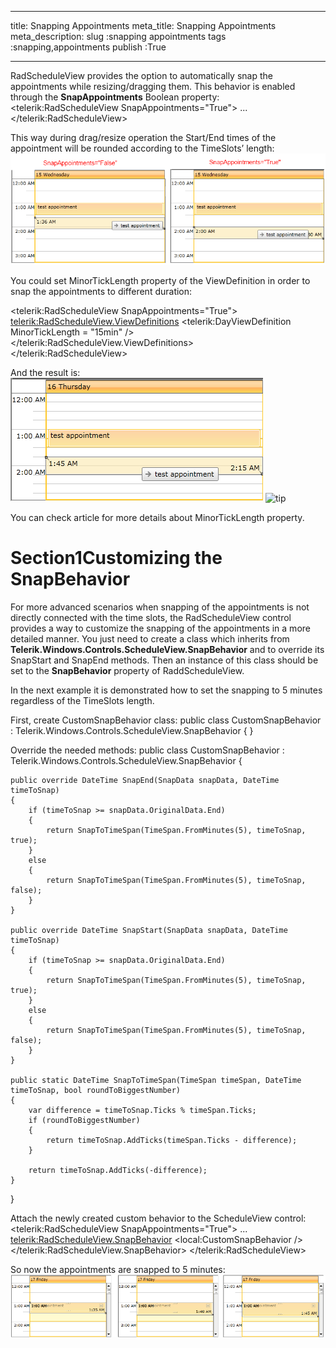 ___
title: Snapping Appointments
meta_title: Snapping Appointments
meta_description: 
slug :snapping appointments
tags :snapping,appointments
publish :True
___


RadScheduleView provides the option to automatically snap the appointments while resizing/dragging them. This behavior is enabled through the __SnapAppointments__ Boolean property:
<telerik:RadScheduleView SnapAppointments="True">
...
</telerik:RadScheduleView>

This way during drag/resize operation the Start/End times of the appointment will be rounded according to the TimeSlots’ length:![radscheduleview snapappointments 1](../Media/radscheduleview_snapappointments_1.png)

You could set MinorTickLength property of the ViewDefinition in order to snap the appointments to different duration:
     
<telerik:RadScheduleView SnapAppointments="True">		
	<telerik:RadScheduleView.ViewDefinitions>
		<telerik:DayViewDefinition MinorTickLength = "15min" />		
	</telerik:RadScheduleView.ViewDefinitions>	
</telerik:RadScheduleView>

And the result is:![radscheduleview snapappointments 2](../Media/radscheduleview_snapappointments_2.png)
    ![tip](tip.jpg)
    	

You can check [](8e7ade44-944f-4507-8555-95a35fe0abd5) article for more details about MinorTickLength property.

# Section1Customizing the SnapBehavior

For more advanced scenarios when snapping of the appointments is not directly connected with the time slots, the RadScheduleView control provides a way to customize the snapping of the appointments in a more detailed manner. 
        You just need to create a class which inherits from __Telerik.Windows.Controls.ScheduleView.SnapBehavior__ and to override its SnapStart and SnapEnd methods.
        Then an instance of this class should be set to the __SnapBehavior__ property of RaddScheduleView.

In the next example it is demonstrated how to set the snapping to 5 minutes regardless of the TimeSlots length.

First, create CustomSnapBehavior class:
public class CustomSnapBehavior : Telerik.Windows.Controls.ScheduleView.SnapBehavior
{
}

Override the needed methods:
public class CustomSnapBehavior : Telerik.Windows.Controls.ScheduleView.SnapBehavior
{

	public override DateTime SnapEnd(SnapData snapData, DateTime timeToSnap)
	{
		if (timeToSnap >= snapData.OriginalData.End)
		{
			return SnapToTimeSpan(TimeSpan.FromMinutes(5), timeToSnap, true);
		}
		else
		{
			return SnapToTimeSpan(TimeSpan.FromMinutes(5), timeToSnap, false);
		}
	}

	public override DateTime SnapStart(SnapData snapData, DateTime timeToSnap)
	{
		if (timeToSnap >= snapData.OriginalData.End)
		{
			return SnapToTimeSpan(TimeSpan.FromMinutes(5), timeToSnap, true);
		}
		else
		{
			return SnapToTimeSpan(TimeSpan.FromMinutes(5), timeToSnap, false);
		}
	}

	public static DateTime SnapToTimeSpan(TimeSpan timeSpan, DateTime timeToSnap, bool roundToBiggestNumber)
	{
		var difference = timeToSnap.Ticks % timeSpan.Ticks;
		if (roundToBiggestNumber)
		{
			return timeToSnap.AddTicks(timeSpan.Ticks - difference);
		}

		return timeToSnap.AddTicks(-difference);
	}
}

Attach the newly created custom behavior to the ScheduleView control:
<telerik:RadScheduleView SnapAppointments="True">
	...
	<telerik:RadScheduleView.SnapBehavior>
		<local:CustomSnapBehavior />
	</telerik:RadScheduleView.SnapBehavior>
</telerik:RadScheduleView>

So now the appointments are snapped to 5 minutes:![radscheduleview snapappointments 3](../Media/radscheduleview_snapappointments_3.png)
